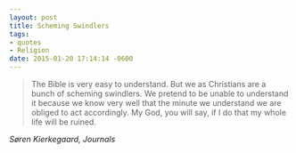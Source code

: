 ```yaml
---
layout: post
title: Scheming Swindlers
tags:
- quotes
- Religion
date: 2015-01-20 17:14:14 -0600
---
```


<blockquote class="big">The Bible is very easy to understand. But we as Christians are a bunch of scheming swindlers. We pretend to be unable to understand it because we know very well that the minute we understand we are obliged to act accordingly. My God, you will say, if I do that my whole life will be ruined.</blockquote>

<cite class="big">S&oslash;ren Kierkegaard, *Journals*</cite>


